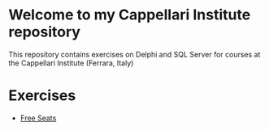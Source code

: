 # Welcome to my Cappellari Institute repository

This repository contains exercises on Delphi and SQL Server for courses at the Cappellari Institute (Ferrara, Italy)

Exercises
=========

- [Free Seats](https://github.com/segovoni/cappellari-institute/tree/master/Free%20seats)
